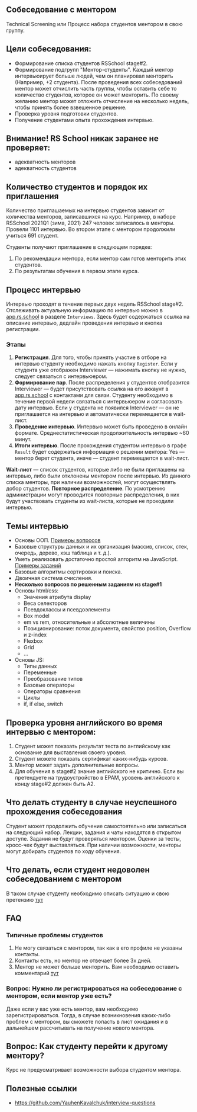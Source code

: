 ## Собеседование с ментором

Technical Screening или Процесс набора студентов ментором в свою группу.

## Цели собеседования:

- Формирование списка студентов RSSchool stage#2.
- Формирование подгрупп "Ментор-студенты".
  Каждый ментор интервьюирует больше людей, чем он планировал менторить (Например, +2 студента).
  После проведения всех собеседований ментор может отчислить часть группы, чтобы оставить себе то количество студентов, которое он может менторить. По своему желанию ментор может отложить отчисление на несколько недель, чтобы принять более взвешенное решение.
- Проверка уровня подготовки студентов.
- Получение студентами опыта прохождения интервью.

## Внимание! RS School никак заранее не проверяет:

- адекватность менторов
- адекватность студентов

## Количество студентов и порядок их приглашения

Количество приглашаемых на интервью студентов зависит от количества менторов, записавшихся на курс.
Например, в наборе RSSchool 2021Q1 (зима, 2021) 247 человек записалось в менторы. Провели 1101 интервью. Во втором этапе с ментором продолжили учиться 691 студент.

Студенты получают приглашение в следующем порядке:

1.  По рекомендации ментора, если ментор сам готов менторить этих студентов.
2.  По результатам обучения в первом этапе курса.

## Процесс интервью

Интервью проходят в течение первых двух недель RSSchool stage#2.
Отслеживать актуальную информацию по интервью можно в [app.rs.school](https://app.rs.school) в разделе `Interviews`. Здесь будет содержаться ссылка на описание интервью, дедлайн проведения интервью и кнопка регистрации.

### Этапы

1. **Регистрация**. Для того, чтобы принять участие в отборе на интервью студенту необходимо нажать кнопку `Register`. Если у студента уже отображен Interviewer — нажимать кнопку не нужно, следует связаться с интервьюером.
2. **Формирование пар**. После распределения у студентов отобразится Interviewer — будет присутствовать ссылка на его аккаунт в [app.rs.school](https://app.rs.school) с контактами для связи. Студенту необходимо в течение первой недели связаться с интервьюером и согласовать дату интервью.
   Если у студента не появился Interviewer — он не приглашается на интервью и автоматически перемещается в wait-лист.
3. **Проведение интервью**. Интервью может быть проведено в онлайн формате. Среднестатистическая продолжительность интервью ~60 минут.
4. **Итоги интервью**. После прохождения студентом интервью в графе `Result` будет содержаться информация о решении ментора: Yes — ментор берет студента, иначе — студент перемещается в wait-лист.

**Wait-лист** — список студентов, которые либо не были приглашены на интервью, либо были отклонены ментором после интервью. Из данного списка менторы, при наличии возможностей, могут осуществлять добор студентов.
**Повторное распределение**. По усмотрению администрации могут проводится повторные распределения, в них будут участвовать студенты из wait-листа, которые не проходили интервью.

## Темы интервью

- Основы ООП. [Примеры вопросов](https://habrahabr.ru/post/345658/)
- Базовые структуры данных и их организация (массив, список, стек, очередь, дерево, хэш таблица и т. д.).
- Уметь реализовать достаточно простой алгоритм на JavaScript. [Примеры заданий](https://www.codewars.com/kata/search/javascript?q=&r[]=-7&tags=Algorithms&beta=false)
- Базовые алгоритмы сортировки и поиска.
- Двоичная система счисления.
- **Несколько вопросов по решенным заданиям из stage#1**
- Основы html/css:
  - Значения атрибута display
  - Веса селекторов
  - Псевдоклассы и псевдоэлементы
  - Box model
  - em vs rem, относительные и абсолютные величины
  - Позиционирование: поток документа, свойство position, Overflow и z-index
  - Flexbox
  - Grid
  - ...
- Основы JS:
  - Типы данных
  - Переменные
  - Преобразование типов
  - Базовые операторы
  - Операторы сравнения
  - Циклы
  - if, if else, switch

## Проверка уровня английского во время интервью с ментором:

1. Студент может показать результат теста по английскому как основание для выставления своего уровня.
2. Студент можете показать сертификат каких-нибудь курсов.
3. Ментор может задать дополнительные вопросы.
4. Для обучения в stage#2 знание английского не критично. Если вы претендуете на трудоустройство в EPAM, уровень английского к концу stage#2 должен быть A2.

## Что делать студенту в случае неуспешного прохождения собеседования

Студент может продолжить обучение самостоятельно или записаться на следующий набор. Лекции, задания и чаты находятся в открытом доступе. Задания не будут проверяться ментором. Оценки за тесты, кросс-чек будут выставляться. При наличии возможности, менторы могут добирать студентов по ходу обучения.

## Что делать, если студент недоволен собеседованием с ментором

В таком случае студенту необходимо описать ситуацию и свою претензию [тут](https://github.com/rolling-scopes-school/support/issues/51)

## FAQ

### Типичные проблемы студентов

1. Не могу связаться с ментором, так как в его профиле не указаны контакты.
2. Контакты есть, но ментор не отвечает более 3х дней.
3. Ментор не может больше менторить.
   Вам необходимо оставить комментарий [тут](https://github.com/rolling-scopes-school/support/issues/51)

### Вопрос: Нужно ли регистрироваться на собеседование с ментором, если ментор уже есть?

Даже если у вас уже есть ментор, вам необходимо зарегистрироваться. Тогда, в случае возникновения каких-либо проблем с ментором, вы сможете попасть в лист ожидания и в дальнейшем рассчитывать на получение нового ментора.

## Вопрос: Как студенту перейти к другому ментору?

Курс не предусматривает возможности выбора студентом ментора.

## Полезные ссылки

- https://github.com/YauhenKavalchuk/interview-questions
